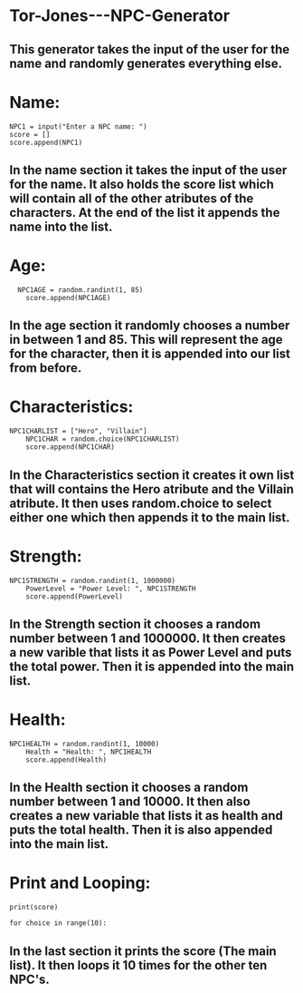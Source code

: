 # Tor-Jones---NPC-Generator

## This generator takes the input of the user for the name and randomly generates everything else.
# Name:

```
NPC1 = input("Enter a NPC name: ") 
score = [] 
score.append(NPC1) 
```
## In the name section it takes the input of the user for the name. It also holds the score list which will contain all of the other atributes of the characters. At the end of the list it appends the name into the list.

# Age:

```
  NPC1AGE = random.randint(1, 85)
    score.append(NPC1AGE)
```
## In the age section it randomly chooses a number in between 1 and 85. This will represent the age for the character, then it is appended into our list from before.

# Characteristics:

```
NPC1CHARLIST = ["Hero", "Villain"] 
    NPC1CHAR = random.choice(NPC1CHARLIST)
    score.append(NPC1CHAR)
```
## In the Characteristics section it creates it own list that will contains the Hero atribute and the Villain atribute. It then uses random.choice to select either one which then appends it to the main list.

# Strength:

```
NPC1STRENGTH = random.randint(1, 1000000)
    PowerLevel = "Power Level: ", NPC1STRENGTH
    score.append(PowerLevel)
```
## In the Strength section it chooses a random number between 1 and 1000000. It then creates a new varible that lists it as Power Level and puts the total power. Then it is appended into the main list.

# Health:

```
NPC1HEALTH = random.randint(1, 10000)
    Health = "Health: ", NPC1HEALTH
    score.append(Health)
```
## In the Health section it chooses a random number between 1 and 10000. It then also creates a new variable that lists it as health and puts the total health. Then it is also appended into the main list.

# Print and Looping:

```
print(score)

for choice in range(10):
```
## In the last section it prints the score (The main list). It then loops it 10 times for the other ten NPC's.
